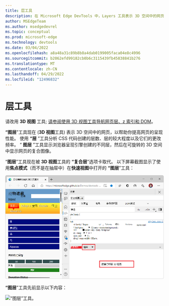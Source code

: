 ```yaml
---
title: 层工具
description: 在 Microsoft Edge DevTools 中，Layers 工具表示 3D 空间中的网页。  “层”工具已被 3D 视图工具替换，现在已定向到它。
author: MSEdgeTeam
ms.author: msedgedevrel
ms.topic: conceptual
ms.prod: microsoft-edge
ms.technology: devtools
ms.date: 03/04/2022
ms.openlocfilehash: a8a48a31c89b8b8a4dab0199005faca04e8c4996
ms.sourcegitcommit: b2062efd99182cb0b6c3115439fb45838841b276
ms.translationtype: MT
ms.contentlocale: zh-CN
ms.lasthandoff: 04/29/2022
ms.locfileid: "12496832"
---
```

# <a name="layers-tool"></a>层工具

请改用 **3D 视图** 工具; [请参阅使用 3D 视图工具导航网页层、z 索引和 DOM](../3d-view/index.md)。

**“图层**”工具现在 (**3D 视图**工具) 表示 3D 空间中的网页，以帮助你提高网页的呈现性能。  使用 **“层** ”工具分析 CSS 代码创建的层数、层的较大程度以及它们的更改频率。  “ **图层** ”工具显示浏览器呈现引擎创建的不同层，然后在可旋转的 3D 空间中显示网页的复合图像。

“**图层**”工具现在被 **3D 视图**工具的 **“复合层**”选项卡取代。  以下屏幕截图显示了使用**焦点模式**（而不是在抽屉中）在**快速视图**中打开的 **“图层**”工具：

![“图层”工具现在链接到 3D 视图工具。](images/layers-link-3d-view-tool.png)

**“图层**”工具先前显示以下内容：

![“图层”工具。](../media/layers-tool.png)
